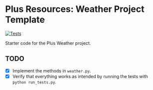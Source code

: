 # Plus Resources: Weather Project Template

[![Tests](https://github.com/ambo-n/weather-project/actions/workflows/tests.yml/badge.svg)](https://github.com/ambo-n/weather-project/actions/workflows/tests.yml)

Starter code for the Plus Weather project.

## TODO

- [x] Implement the methods in `weather.py`.
- [x] Verify that everything works as intended by running the tests with `python run_tests.py`.
